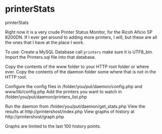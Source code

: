 printerStats
============

printerStats

Right now it is a very crude Printer Status Monitor, for the Ricoh Aficio SP 8200DN. 
If I ever get around to adding more printers, I will, but these are all the ones that I have at the place I work.

To use:
Create a MySQL Database call `printers` make sure it is UTF8_bin.
Import the Printers.sql file into that database.

Copy the contents of the www folder to your HTTP root folder or where ever.
Copy the contents of the daemon folder some where that is not in the HTTP root.

Configure the config files in /folder/you/put/daemon/config.php and www/lib/config.php
Add the printers you want to watch in /folder/you/put/daemon/printers_list.php

Run the daemon from /folder/you/put/daemon/get_stats.php
View the results at http://printershost/index.php
View graphs of history at http://printershost/graph.php

Graphs are limited to the last 100 history points.
